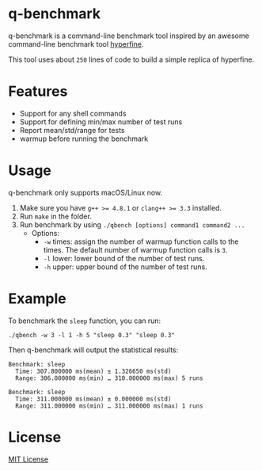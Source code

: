# q-benchmark

q-benchmark is a command-line benchmark tool inspired by an awesome command-line benchmark tool [hyperfine](https://github.com/sharkdp/hyperfine).

This tool uses about `250` lines of code to build a simple replica of hyperfine.

# Features

- Support for any shell commands
- Support for defining min/max number of test runs
- Report mean/std/range for tests
- warmup before running the benchmark

# Usage

q-benchmark only supports macOS/Linux now.

1. Make sure you have `g++ >= 4.8.1` or `clang++ >= 3.3` installed.
2. Run `make` in the folder.
3. Run benchmark by using `./qbench [options] command1 command2 ...`
    - Options:
      - `-w` times: assign the number of warmup function calls to the times. The default number of warmup function calls is `3`.
      - `-l` lower: lower bound of the number of test runs.
      - `-h` upper: upper bound of the number of test runs.

# Example

To benchmark the `sleep` function, you can run:

```
./qbench -w 3 -l 1 -h 5 "sleep 0.3" "sleep 0.3"
```

Then q-benchmark will output the statistical results:
```
Benchmark: sleep
  Time: 307.800000 ms(mean) ± 1.326650 ms(std)
  Range: 306.000000 ms(min) … 310.000000 ms(max) 5 runs

Benchmark: sleep
  Time: 311.000000 ms(mean) ± 0.000000 ms(std)
  Range: 311.000000 ms(min) … 311.000000 ms(max) 1 runs
```

# License

[MIT License](./LICENSE)